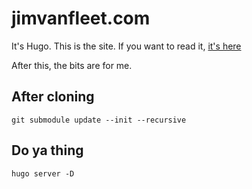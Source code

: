 # jimvanfleet.com

It's Hugo.  This is the site.  If you want to read it, [it's here](https://www.jimvanfleet.com/)

After this, the bits are for me.

## After cloning

```
git submodule update --init --recursive
```

## Do ya thing

```
hugo server -D
```


